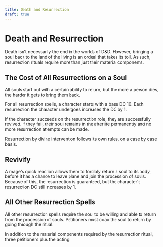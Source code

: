 ```yaml
---
title: Death and Resurrection
draft: true
---
```


# Death and Resurrection

Death isn't necessarily the end in the worlds of D&D. However, bringing a soul back to the land of the living is an ordeal that takes its toll. As such, resurrection rituals require more than just their material components.

## The Cost of All Resurrections on a Soul

All souls start out with a certain ability to return, but the more a person dies, the harder it gets to bring them back. 

For all resurrection spells, a character starts with a base DC 10. Each resurrection the character undergoes increases the DC by 1. 

If the character succeeds on the resurrection role, they are successfully revived. If they fail, their soul remains in the afterlife permanently and no more resurrection attempts can be made. 

Resurrection by divine intervention follows its own rules, on a case by case basis.

## Revivify

A mage's quick reaction allows them to forcibly return a soul to its body, before it has a chance to leave plane and join the procession of souls. Because of this, the resurrection is guaranteed, but the character's resurrection DC still increases by 1.

## All Other Resurrection Spells

All other resurrection spells require the soul to be willing and able to return from the procession of souls. Petitioners must coax the soul to return by going through the ritual. 

In addition to the material components required by the resurrection ritual, three petitioners plus the acting